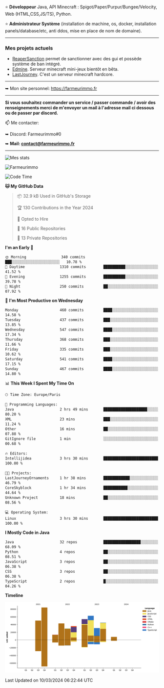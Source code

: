 ⭐ **Développeur** Java, API Minecraft : Spigot/Paper/Purpur/Bungee/Velocity, Web (HTML,CSS,JS/TS), Python.

⭐ **Administrateur Système** (installation de machine, os, docker, installation panels/database/etc, anti ddos, mise en place de nom de domaine).

---

### Mes projets actuels
- [ReaperSanction](https://www.spigotmc.org/resources/reapersanction.89580/) permet de sanctionner avec des gui et possède système de ban intégré.
- [Edmine](https://edmine.net). Serveur minecraft mini-jeux bientôt en bêta.
- [LastJourney](https://lastjourney.fr). C'est un serveur minecraft hardcore.

---

➥ Mon site personnel: https://farmeurimmo.fr

---

**Si vous souhaitez commander un service / passer commande / avoir des renseignements merci de m'envoyer un mail à l'adresse mail ci dessous ou de passer par discord.**

📫 Me contacter:
 
   ➥ Discord: Farmeurimmo#0
   
   ➥ **Mail: contact@farmeurimmo.fr**

---

![Mes stats](https://github-readme-stats.farmeurimmo.fr/api?username=Farmeurimmo&count_private=true&show_icons=true&theme=radical)

<img src="https://komarev.com/ghpvc/?username=Farmeurimmo" alt="Farmeurimmo" />

<!--START_SECTION:waka-->
![Code Time](http://img.shields.io/badge/Code%20Time-1%2C224%20hrs%2046%20mins-blue)

**🐱 My GitHub Data** 

> 📦 32.9 kB Used in GitHub's Storage 
 > 
> 🏆 130 Contributions in the Year 2024
 > 
> 💼 Opted to Hire
 > 
> 📜 16 Public Repositories 
 > 
> 🔑 13 Private Repositories 
 > 
**I'm an Early 🐤** 

```text
🌞 Morning                340 commits         ███░░░░░░░░░░░░░░░░░░░░░░   10.78 % 
🌆 Daytime                1310 commits        ██████████░░░░░░░░░░░░░░░   41.52 % 
🌃 Evening                1255 commits        ██████████░░░░░░░░░░░░░░░   39.78 % 
🌙 Night                  250 commits         ██░░░░░░░░░░░░░░░░░░░░░░░   07.92 % 
```
📅 **I'm Most Productive on Wednesday** 

```text
Monday                   460 commits         ████░░░░░░░░░░░░░░░░░░░░░   14.58 % 
Tuesday                  437 commits         ███░░░░░░░░░░░░░░░░░░░░░░   13.85 % 
Wednesday                547 commits         ████░░░░░░░░░░░░░░░░░░░░░   17.34 % 
Thursday                 368 commits         ███░░░░░░░░░░░░░░░░░░░░░░   11.66 % 
Friday                   335 commits         ███░░░░░░░░░░░░░░░░░░░░░░   10.62 % 
Saturday                 541 commits         ████░░░░░░░░░░░░░░░░░░░░░   17.15 % 
Sunday                   467 commits         ████░░░░░░░░░░░░░░░░░░░░░   14.80 % 
```


📊 **This Week I Spent My Time On** 

```text
🕑︎ Time Zone: Europe/Paris

💬 Programming Languages: 
Java                     2 hrs 49 mins       ████████████████████░░░░░   80.20 % 
XML                      23 mins             ███░░░░░░░░░░░░░░░░░░░░░░   11.24 % 
Other                    16 mins             ██░░░░░░░░░░░░░░░░░░░░░░░   07.88 % 
GitIgnore file           1 min               ░░░░░░░░░░░░░░░░░░░░░░░░░   00.68 % 

🔥 Editors: 
Intellijidea             3 hrs 30 mins       █████████████████████████   100.00 % 

🐱‍💻 Projects: 
LastJourneyOrnaments     1 hr 38 mins        ████████████░░░░░░░░░░░░░   46.79 % 
CoreSkyblock             1 hr 34 mins        ███████████░░░░░░░░░░░░░░   44.64 % 
Unknown Project          18 mins             ██░░░░░░░░░░░░░░░░░░░░░░░   08.56 % 

💻 Operating System: 
Linux                    3 hrs 30 mins       █████████████████████████   100.00 % 
```

**I Mostly Code in Java** 

```text
Java                     32 repos            █████████████████░░░░░░░░   68.09 % 
Python                   4 repos             ██░░░░░░░░░░░░░░░░░░░░░░░   08.51 % 
JavaScript               3 repos             ██░░░░░░░░░░░░░░░░░░░░░░░   06.38 % 
CSS                      3 repos             ██░░░░░░░░░░░░░░░░░░░░░░░   06.38 % 
TypeScript               2 repos             █░░░░░░░░░░░░░░░░░░░░░░░░   04.26 % 
```



**Timeline**

![Lines of Code chart](https://raw.githubusercontent.com/Farmeurimmo/Farmeurimmo/main/assets/bar_graph.png)


 Last Updated on 10/03/2024 06:22:44 UTC
<!--END_SECTION:waka-->
